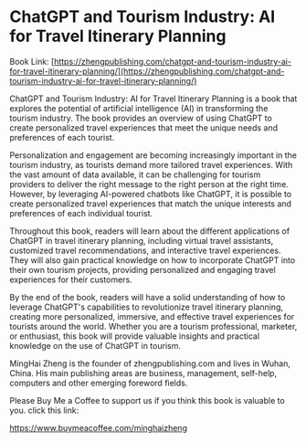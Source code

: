 # ChatGPT and Tourism Industry: AI for Travel Itinerary Planning

Book Link: [https://zhengpublishing.com/chatgpt-and-tourism-industry-ai-for-travel-itinerary-planning/](https://zhengpublishing.com/chatgpt-and-tourism-industry-ai-for-travel-itinerary-planning/)

ChatGPT and Tourism Industry: AI for Travel Itinerary Planning is a book that explores the potential of artificial intelligence (AI) in transforming the tourism industry. The book provides an overview of using ChatGPT to create personalized travel experiences that meet the unique needs and preferences of each tourist.

Personalization and engagement are becoming increasingly important in the tourism industry, as tourists demand more tailored travel experiences. With the vast amount of data available, it can be challenging for tourism providers to deliver the right message to the right person at the right time. However, by leveraging AI-powered chatbots like ChatGPT, it is possible to create personalized travel experiences that match the unique interests and preferences of each individual tourist.

Throughout this book, readers will learn about the different applications of ChatGPT in travel itinerary planning, including virtual travel assistants, customized travel recommendations, and interactive travel experiences. They will also gain practical knowledge on how to incorporate ChatGPT into their own tourism projects, providing personalized and engaging travel experiences for their customers.

By the end of the book, readers will have a solid understanding of how to leverage ChatGPT's capabilities to revolutionize travel itinerary planning, creating more personalized, immersive, and effective travel experiences for tourists around the world. Whether you are a tourism professional, marketer, or enthusiast, this book will provide valuable insights and practical knowledge on the use of ChatGPT in tourism.

MingHai Zheng is the founder of zhengpublishing.com and lives in Wuhan, China. His main publishing areas are business, management, self-help, computers and other emerging foreword fields.

Please Buy Me a Coffee to support us if you think this book is valuable to you. click this link:

https://www.buymeacoffee.com/minghaizheng
